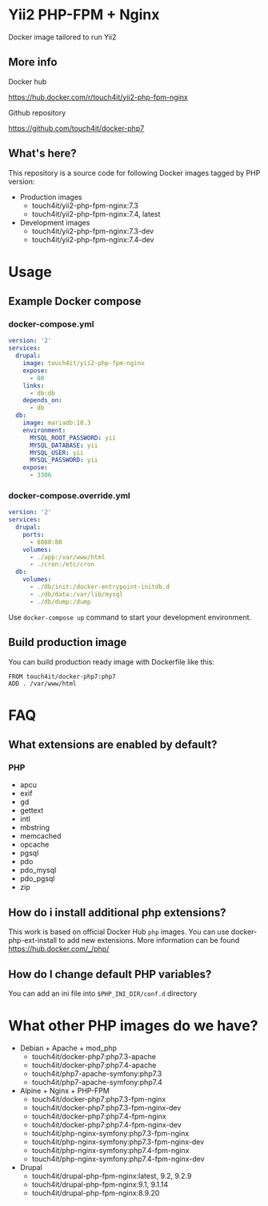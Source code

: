 # Yii2 PHP-FPM + Nginx

Docker image tailored to run Yii2

## More info

Docker hub

https://hub.docker.com/r/touch4it/yii2-php-fpm-nginx

Github repository

https://github.com/touch4it/docker-php7

## What's here?

This repository is a source code for following Docker images tagged by PHP version:

* Production images
  * touch4it/yii2-php-fpm-nginx:7.3
  * touch4it/yii2-php-fpm-nginx:7.4, latest
* Development images
  * touch4it/yii2-php-fpm-nginx:7.3-dev
  * touch4it/yii2-php-fpm-nginx:7.4-dev

# Usage

## Example Docker compose

### docker-compose.yml

```yaml
version: '2'
services:
  drupal:
    image: touch4it/yii2-php-fpm-nginx
    expose:
      - 80
    links:
      - db:db
    depends_on:
      - db
  db:
    image: mariadb:10.3
    environment:
      MYSQL_ROOT_PASSWORD: yii
      MYSQL_DATABASE: yii
      MYSQL_USER: yii
      MYSQL_PASSWORD: yii
    expose:
      - 3306
```

### docker-compose.override.yml

```yaml
version: '2'
services:
  drupal:
    ports:
      - 8080:80
    volumes:
      - ./app:/var/www/html
      - ./cron:/etc/cron
  db:
    volumes:
      - ./db/init:/docker-entrypoint-initdb.d
      - ./db/data:/var/lib/mysql
      - ./db/dump:/dump
```

Use ```docker-compose up``` command to start your development environment.

## Build production image

You can build production ready image with Dockerfile like this:

```
FROM touch4it/docker-php7:php7
ADD . /var/www/html
```

# FAQ

## What extensions are enabled by default?

### PHP

* apcu
* exif
* gd
* gettext
* intl
* mbstring
* memcached
* opcache
* pgsql
* pdo
* pdo_mysql
* pdo_pgsql
* zip

## How do i install additional php extensions?
This work is based on official Docker Hub `php` images. You can use docker-php-ext-install to add new extensions. More information can be found https://hub.docker.com/_/php/

## How do I change default PHP variables?
You can add an ini file into `$PHP_INI_DIR/conf.d` directory

# What other PHP images do we have?

* Debian + Apache + mod_php
  * touch4it/docker-php7:php7.3-apache
  * touch4it/docker-php7:php7.4-apache
  * touch4it/php7-apache-symfony:php7.3
  * touch4it/php7-apache-symfony:php7.4
* Alpine + Nginx + PHP-FPM
  * touch4it/docker-php7:php7.3-fpm-nginx
  * touch4it/docker-php7:php7.3-fpm-nginx-dev
  * touch4it/docker-php7:php7.4-fpm-nginx
  * touch4it/docker-php7:php7.4-fpm-nginx-dev
  * touch4it/php-nginx-symfony:php7.3-fpm-nginx
  * touch4it/php-nginx-symfony:php7.3-fpm-nginx-dev
  * touch4it/php-nginx-symfony:php7.4-fpm-nginx
  * touch4it/php-nginx-symfony:php7.4-fpm-nginx-dev
* Drupal
  * touch4it/drupal-php-fpm-nginx:latest, 9.2, 9.2.9
  * touch4it/drupal-php-fpm-nginx:9.1, 9.1.14
  * touch4it/drupal-php-fpm-nginx:8.9.20
